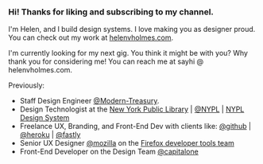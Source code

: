 ### Hi! Thanks for liking and subscribing to my channel.

I'm Helen, and I build design systems. I love making you as designer proud. You can check out my work at [helenvholmes.com](https://helenvholmes.com).

I'm currently looking for my next gig. You think it might be with you? Why thank you for considering me! You can reach me at sayhi @ helenvholmes.com.

Previously:
- Staff Design Engineer [@Modern-Treasury](https://github.com/Modern-Treasury).
- Design Technologist at the [New York Public Library](https://www.nypl.org/) | [@NYPL](https://github.com/NYPL) | [NYPL Design System](https://github.com/NYPL/nypl-design-system)
- Freelance UX, Branding, and Front-End Dev with clients like: [@github](https://github.com/github) | [@heroku](https://github.com/heroku) | [@fastly](https://github.com/fastly) 
- Senior UX Designer [@mozilla](https://github.com/mozilla) on the [Firefox developer tools team](https://developer.mozilla.org/en-US/docs/Tools)
- Front-End Developer on the Design Team [@capitalone](https://github.com/capitalone)

